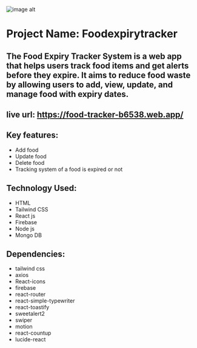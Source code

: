 ![image alt](https://i.ibb.co/TMNqVfDP/ss1.jpg)
# Project Name: Foodexpirytracker
##  The Food Expiry Tracker System is a web app that helps users track food items and get alerts before they expire. It aims to reduce food waste by allowing users to add, view, update, and manage food with expiry dates.
## live url: https://food-tracker-b6538.web.app/
## Key features:
   - Add food
   - Update food
   - Delete food
   - Tracking system of a food is expired or not
## Technology Used:
   - HTML
   - Tailwind CSS
   - React js
   - Firebase
   - Node js
   - Mongo DB
## Dependencies:
   - tailwind css
   - axios
   - React-icons
   - firebase
   - react-router
   - react-simple-typewriter
   - react-toastify
   - sweetalert2
   - swiper
   - motion
   - react-countup
   - lucide-react

   
   
   



